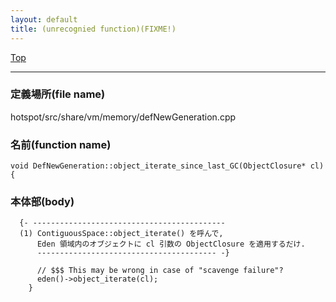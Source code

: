 ```yaml
---
layout: default
title: (unrecognied function)(FIXME!)
---
```

[Top](../index.html)

--- 
### 定義場所(file name)
hotspot/src/share/vm/memory/defNewGeneration.cpp

### 名前(function name)
```
void DefNewGeneration::object_iterate_since_last_GC(ObjectClosure* cl) {
```

### 本体部(body)
```
  {- -------------------------------------------
  (1) ContiguousSpace::object_iterate() を呼んで, 
      Eden 領域内のオブジェクトに cl 引数の ObjectClosure を適用するだけ.
      ---------------------------------------- -}

	  // $$$ This may be wrong in case of "scavenge failure"?
	  eden()->object_iterate(cl);
	}
	
```


